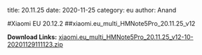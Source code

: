 title: 20.11.25
date: 2020-11-25
category: eu
author: Anand

#Xiaomi EU 20.12.2
##xiaomi.eu_multi_HMNote5Pro_20.11.25_v12

**Download Links:**
[xiaomi.eu_multi_HMNote5Pro_20.11.25_v12-10-20201129111123.zip](https://sourceforge.net/projects/whyred-miui/files/EU/BETA/xiaomi.eu_multi_HMNote5Pro_20.11.25_v12-10-20201129111123.zip/download)